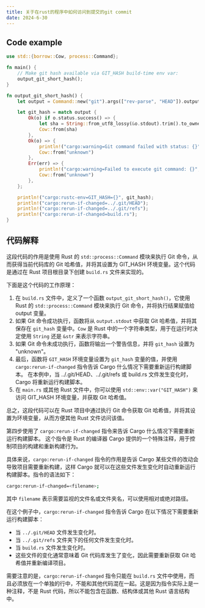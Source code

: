 ```yaml
---
title: 关于在rust的程序中如何访问到提交的git commit
date: 2024-6-30
---
```


## Code example

```rust
use std::{borrow::Cow, process::Command};

fn main() {
	// Make git hash available via GIT_HASH build-time env var:
	output_git_short_hash();
}

fn output_git_short_hash() {
	let output = Command::new("git").args(["rev-parse", "HEAD"]).output();

	let git_hash = match output {
		Ok(o) if o.status.success() => {
			let sha = String::from_utf8_lossy(&o.stdout).trim().to_owned();
			Cow::from(sha)
		},
		Ok(o) => {
			println!("cargo:warning=Git command failed with status: {}", o.status);
			Cow::from("unknown")
		},
		Err(err) => {
			println!("cargo:warning=Failed to execute git command: {}", err);
			Cow::from("unknown")
		},
	};

	println!("cargo:rustc-env=GIT_HASH={}", git_hash);
	println!("cargo:rerun-if-changed=../.git/HEAD");
	println!("cargo:rerun-if-changed=../.git/refs");
	println!("cargo:rerun-if-changed=build.rs");
}
```

## 代码解释

这段代码的作用是使用 Rust 的 `std::process::Command` 模块来执行 Git 命令，从而获得当前代码库的 Git 哈希值，并将其设置为 GIT_HASH 环境变量。这个代码是通过在 Rust 项目根目录下创建 `build.rs` 文件来实现的。

下面是这个代码的工作原理：

1. 在 `build.rs` 文件中，定义了一个函数 `output_git_short_hash()`，它使用 Rust 的 `std::process::Command` 模块来执行 Git 命令，并将执行结果赋值给 output 变量。
2. 如果 Git 命令成功执行，函数将从 `output.stdout` 中获取 Git 哈希值，并将其保存在 `git_hash` 变量中。`Cow` 是 Rust 中的一个字符串类型，用于在运行时决定使用 `String` 还是 `&str` 来表示字符串。
3. 如果 Git 命令未成功执行，函数将输出一个警告信息，并将 `git_hash` 设置为 "unknown"。
4. 最后，函数将 `GIT_HASH` 环境变量设置为 `git_hash` 变量的值，并使用 `cargo:rerun-if-changed` 指令告诉 Cargo 什么情况下需要重新运行构建脚本。
	在本例中，当 ../.git/HEAD、../.git/refs 或 build.rs 文件发生变化时，Cargo 将重新运行构建脚本。
5. 在 `main.rs` 或其他 Rust 文件中，你可以使用 `std::env::var("GIT_HASH")` 来访问 GIT_HASH 环境变量，并获取 Git 哈希值。

总之，这段代码可以在 Rust 项目中通过执行 Git 命令获取 Git 哈希值，并将其设置为环境变量，从而方便其他 Rust 文件访问该值。

第四步使用了 `cargo:rerun-if-changed` 指令来告诉 Cargo 什么情况下需要重新运行构建脚本。
这个指令是 Rust 的编译器 Cargo 提供的一个特殊注释，用于控制项目的构建和重新构建行为。

具体来说，`cargo:rerun-if-changed` 指令的作用是告诉 Cargo 某些文件的改动会导致项目需要重新构建，这样 Cargo 就可以在这些文件发生变化时自动重新运行构建脚本。指令的语法如下：

```bash
cargo:rerun-if-changed=<filename>;
```
其中 `filename` 表示需要监视的文件名或文件夹名，可以使用相对或绝对路径。

在这个例子中，`cargo:rerun-if-changed` 指令告诉 Cargo 在以下情况下需要重新运行构建脚本：

- 当 `../.git/HEAD` 文件发生变化时。
- 当 `../.git/refs` 文件夹下的任何文件发生变化时。
- 当 `build.rs` 文件发生变化时。
- 这些文件的变化通常意味着 Git 代码库发生了变化，因此需要重新获取 Git 哈希值并重新编译项目。

需要注意的是，`cargo:rerun-if-changed` 指令只能在 `build.rs` 文件中使用，而且必须放在一个单独的行中，不能和其他代码混在一起。这是因为指令实际上是一种注释，不是 Rust 代码，所以不能包含在函数、结构体或其他 Rust 语言结构中。
